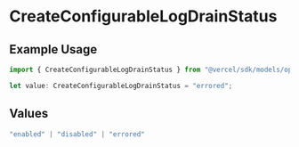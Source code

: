 # CreateConfigurableLogDrainStatus

## Example Usage

```typescript
import { CreateConfigurableLogDrainStatus } from "@vercel/sdk/models/operations";

let value: CreateConfigurableLogDrainStatus = "errored";
```

## Values

```typescript
"enabled" | "disabled" | "errored"
```